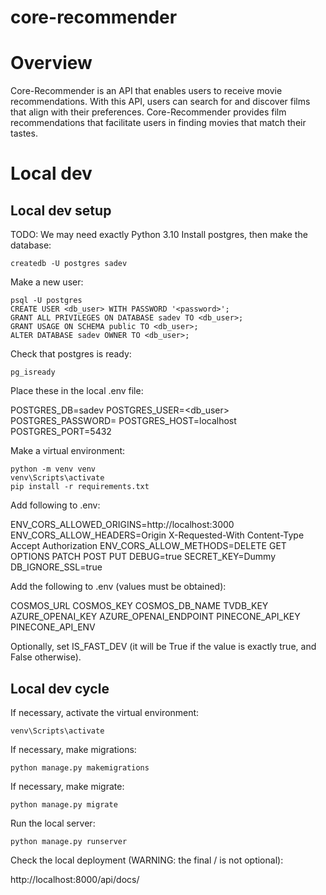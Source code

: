 # core-recommender

# Overview
Core-Recommender is an API that enables users to receive movie recommendations. With this API, users can search for and discover films that align with their preferences. Core-Recommender provides film recommendations that facilitate users in finding movies that match their tastes.

# Local dev
## Local dev setup
TODO: We may need exactly Python 3.10
Install postgres, then make the database:

```console
createdb -U postgres sadev
```


Make a new user:

```console
psql -U postgres
CREATE USER <db_user> WITH PASSWORD '<password>';
GRANT ALL PRIVILEGES ON DATABASE sadev TO <db_user>;
GRANT USAGE ON SCHEMA public TO <db_user>;
ALTER DATABASE sadev OWNER TO <db_user>;
```

Check that postgres is ready:

```console
pg_isready
```

Place these in the local .env file:

POSTGRES_DB=sadev
POSTGRES_USER=<db_user>
POSTGRES_PASSWORD=<password>
POSTGRES_HOST=localhost
POSTGRES_PORT=5432

Make a virtual environment:

```console
python -m venv venv
venv\Scripts\activate
pip install -r requirements.txt
```

Add following to .env:

ENV_CORS_ALLOWED_ORIGINS=http://localhost:3000
ENV_CORS_ALLOW_HEADERS=Origin X-Requested-With Content-Type Accept Authorization
ENV_CORS_ALLOW_METHODS=DELETE GET OPTIONS PATCH POST PUT
DEBUG=true
SECRET_KEY=Dummy
DB_IGNORE_SSL=true

Add the following to .env (values must be obtained):

COSMOS_URL
COSMOS_KEY
COSMOS_DB_NAME
TVDB_KEY
AZURE_OPENAI_KEY
AZURE_OPENAI_ENDPOINT
PINECONE_API_KEY
PINECONE_API_ENV

Optionally, set IS_FAST_DEV (it will be True if the value is exactly true, and False otherwise).

## Local dev cycle
If necessary, activate the virtual environment:

```console
venv\Scripts\activate
```

If necessary, make migrations:

```console
python manage.py makemigrations
```

If necessary, make migrate:

```console
python manage.py migrate
```
Run the local server:


```console
python manage.py runserver
```


Check the local deployment (WARNING: the final / is not optional):

http://localhost:8000/api/docs/
